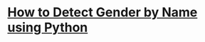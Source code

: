 # [How to Detect Gender by Name using Python](https://www.thepythoncode.com/article/gender-predictor-gui-app-tkinter-genderize-api-python)
